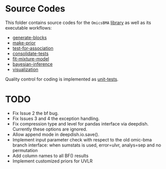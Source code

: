 # Source Codes
This folder contains source codes for the `OmicsBMA` [library](internal) as well as its executable workflows:

*  [generate-blocks](generate-blocks)
*  [make-prior](make-prior)
*  [test-for-association](test-for-association)
*  [consolidate-tests](consolidate-tests)
*  [fit-mixture-model](fit-mixture-model)
*  [bayesian-inference](bayesian-inference)
*  [visualization](visualization)

Quality control for coding is implemented as [unit-tests](unit-tests).

# TODO
*  Fix Issue 2 the bf bug.
*  Fix Issues 3 and 4 the exception handling.
*  Fix compression type and level for pandas interface via deepdish. Currently these options are ignored.
*  Allow append mode in deepdish.io.save().
*  Implement input parameter check with respect to the old omic-bma branch interface: when sumstats is used, error=ulvr, analys=sep and no permutation
*  Add column names to all BF() results
*  Implement customized priors for UVLR
